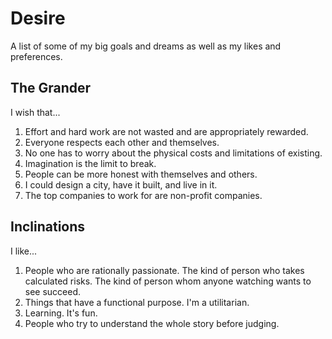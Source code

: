 # Desire

A list of some of my big goals and dreams as well as my likes and preferences.

## The Grander

I wish that...

1. Effort and hard work are not wasted and are appropriately rewarded.
2. Everyone respects each other and themselves.
3. No one has to worry about the physical costs and limitations of existing.
4. Imagination is the limit to break.
5. People can be more honest with themselves and others.
6. I could design a city, have it built, and live in it.
7. The top companies to work for are non-profit companies.

## Inclinations

I like...

1. People who are rationally passionate. The kind of person who takes calculated
risks. The kind of person whom anyone watching wants to see succeed.
2. Things that have a functional purpose. I'm a utilitarian.
3. Learning. It's fun.
4. People who try to understand the whole story before judging.